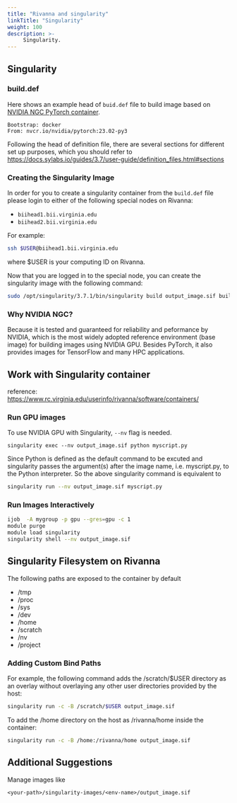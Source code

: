 ```yaml
---
title: "Rivanna and singularity"
linkTitle: "Singularity"
weight: 100
description: >-
     Singularity.
---
```


## Singularity

### build.def

Here shows an example head of `buid.def` file to build image based on [NVIDIA NGC PyTorch container](https://catalog.ngc.nvidia.com/orgs/nvidia/containers/pytorch).

```
Bootstrap: docker
From: nvcr.io/nvidia/pytorch:23.02-py3
```

Following the head of definition file, there are several sections for different set up purposes, which you should refer to <https://docs.sylabs.io/guides/3.7/user-guide/definition_files.html#sections>

### Creating the Singularity Image

In order for you to create a singularity container from the `build.def` file please login to either of the following special nodes on Rivanna: 

* `biihead1.bii.virginia.edu` 
* `biihead2.bii.virginia.edu`

For example: 

```bash
ssh $USER@biihead1.bii.virginia.edu
```

where $USER is your computing ID on Rivanna.

Now that you are logged in to the special node, you can create the singularity image with the following command:

```bash
sudo /opt/singularity/3.7.1/bin/singularity build output_image.sif build.def
```

### Why NVIDIA NGC?

Because it is tested and guaranteed for reliability and peformance by NVIDIA, which is the most widely adopted reference environment (base image) for building images using NVIDIA GPU. Besides PyTorch, it also provides images for TensorFlow and many HPC applications.

## Work with Singularity container

reference: <https://www.rc.virginia.edu/userinfo/rivanna/software/containers/>


### Run GPU images

To use NVIDIA GPU with Singularity, `--nv` flag is needed.

```basg
singularity exec --nv output_image.sif python myscript.py
```

Since Python is defined as the default command to be excuted and singularity passes the argument(s) after the image name, i.e. myscript.py, to the Python interpreter. So the above singularity command is equivalent to

```bash
singularity run --nv output_image.sif myscript.py
```

### Run Images Interactively

```bash
ijob  -A mygroup -p gpu --gres=gpu -c 1
module purge
module load singularity
singularity shell --nv output_image.sif
```

## Singularity Filesystem on Rivanna

The following paths are exposed to the container by default

* /tmp
* /proc
* /sys
* /dev
* /home
* /scratch
* /nv
* /project

### Adding Custom Bind Paths

For example, the following command adds the /scratch/$USER directory as an overlay without overlaying any other user directories provided by the host:

```bash
singularity run -c -B /scratch/$USER output_image.sif
```

To add the /home directory on the host as /rivanna/home inside the container:

```bash
singularity run -c -B /home:/rivanna/home output_image.sif
```

## Additional Suggestions

Manage images like

```
<your-path>/singularity-images/<env-name>/output_image.sif
```
